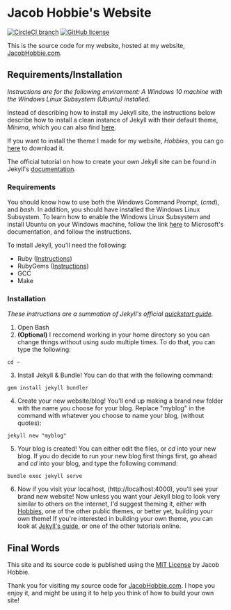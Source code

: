 # Jacob Hobbie's Website

[![CircleCI branch](https://img.shields.io/circleci/project/github/HobbieJ/HobbieBlog/master.svg?longCache=true&style=for-the-badge)](https://circleci.com/gh/HobbieJ/HobbieBlog/tree/master)
[![GitHub license](https://img.shields.io/github/license/HobbieJ/HobbieBlog.svg?longCache=true&style=for-the-badge)](https://github.com/HobbieJ/HobbieBlog/blob/master/LICENSE.txt)

This is the source code for my website, hosted at my website, [JacobHobbie.com](https://jacobhobbie.com).

## Requirements/Installation

*Instructions are for the following environment: A Windows 10 machine with the Windows Linux Subsystem (Ubuntu) installed.*

Instead of describing how to install my Jekyll site, the instructions below describe how to install a clean instance of Jekyll with their default theme, *Minima*, which you can also find [here](https://github.com/jekyll/minima).

If you want to install the theme I made for my website, *Hobbies*, you can go [here](https://github.com/HobbieJ/Hobbies) to download it.

The official tutorial on how to create your own Jekyll site can be found in Jekyll's [documentation](https://jekyllrb.com/docs/home/).

### Requirements

You should know how to use both the Windows Command Prompt, (*cmd*), and *bash*. In addition, you should have installed the Windows Linux Subsystem. To learn how to enable the Windows Linux Subsystem and install Ubuntu on your Windows machine, follow the link [here](https://docs.microsoft.com/en-us/windows/wsl/install-win10) to Microsoft's documentation, and follow the instructions.

To install Jekyll, you'll need the following:
* Ruby ([Instructions](https://www.ruby-lang.org/en/documentation/installation/#apt))
* RubyGems ([Instructions](https://rubygems.org/pages/download))
* GCC
* Make

### Installation

*These instructions are a summation of Jekyll's official [quickstart guide](https://jekyllrb.com/docs/quickstart/).*

1. Open Bash
2. **(Optional)** I reccomend working in your home directory so you can change things without using *sudo* multiple times. To do that, you can type the following:
```
cd ~
```
3. Install Jekyll & Bundle! You can do that with the following command:
```
gem install jekyll bundler
```
4. Create your new website/blog! You'll end up making a brand new folder with the name you choose for your blog. Replace "myblog" in the command with whatever you choose to name your blog, (without quotes):
```
jekyll new "myblog"
```
5. Your blog is created! You can either edit the files, or *cd* into your new blog. If you do decide to run your new blog first things first, go ahead and *cd* into your blog, and type the following command:
```
bundle exec jekyll serve
```
6. Now if you visit your localhost, (http://localhost:4000), you'll see your brand new website! Now unless you want your Jekyll blog to look very similar to others on the internet, I'd suggest theming it, either with [Hobbies](https://github.com/HobbieJ/Hobbies), one of the other public themes, or better yet, building your own theme! If you're interested in building your own theme, you can look at [Jekyll's guide](https://jekyllrb.com/docs/themes/), or one of the other tutorials online.

## Final Words

This site and its source code is published using the [MIT License](https://github.com/HobbieJ/HobbieBlog/blob/master/LICENSE) by Jacob Hobbie.

Thank you for visiting my source code for [JacobHobbie.com](https://jacobhobbie.com). I hope you enjoy it, and might be using it to help you think of how to build your own site!
